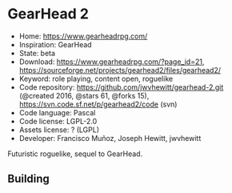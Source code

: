 # GearHead 2

- Home: https://www.gearheadrpg.com/
- Inspiration: GearHead
- State: beta
- Download: https://www.gearheadrpg.com/?page_id=21, https://sourceforge.net/projects/gearhead2/files/gearhead2/
- Keyword: role playing, content open, roguelike
- Code repository: https://github.com/jwvhewitt/gearhead-2.git (@created 2016, @stars 61, @forks 15), https://svn.code.sf.net/p/gearhead2/code (svn)
- Code language: Pascal
- Code license: LGPL-2.0
- Assets license: ? (LGPL)
- Developer: Francisco Muñoz, Joseph Hewitt, jwvhewitt

Futuristic roguelike, sequel to GearHead.

## Building
